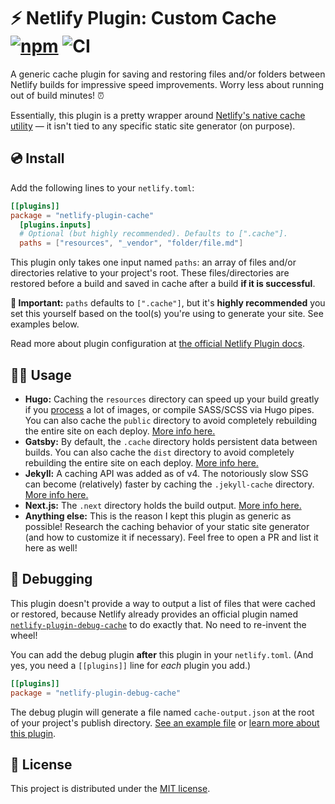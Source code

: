 # ⚡ Netlify Plugin: Custom Cache [![npm](https://img.shields.io/npm/v/netlify-plugin-cache?logo=npm&color=red)](https://www.npmjs.com/package/netlify-plugin-cache) ![CI](https://github.com/jakejarvis/netlify-plugin-cache/workflows/CI/badge.svg)

A generic cache plugin for saving and restoring files and/or folders between Netlify builds for impressive speed improvements. Worry less about running out of build minutes! ⏰

Essentially, this plugin is a pretty wrapper around [Netlify's native cache utility](https://github.com/netlify/build/blob/master/packages/cache-utils/README.md) — it isn't tied to any specific static site generator (on purpose).

## 💿 Install

Add the following lines to your `netlify.toml`:

```toml
[[plugins]]
package = "netlify-plugin-cache"
  [plugins.inputs]
  # Optional (but highly recommended). Defaults to [".cache"].
  paths = ["resources", "_vendor", "folder/file.md"]
```

This plugin only takes one input named `paths`: an array of files and/or directories relative to your project's root. These files/directories are restored before a build and saved in cache after a build **if it is successful**.

**🚨 Important:** `paths` defaults to `[".cache"]`, but it's **highly recommended** you set this yourself based on the tool(s) you're using to generate your site. See examples below.

Read more about plugin configuration at [the official Netlify Plugin docs](https://docs.netlify.com/configure-builds/build-plugins/#install-a-plugin).

## 👩‍💻 Usage

- **Hugo:** Caching the `resources` directory can speed up your build greatly if you [process](https://gohugo.io/content-management/image-processing/) a lot of images, or compile SASS/SCSS via Hugo pipes. You can also cache the `public` directory to avoid completely rebuilding the entire site on each deploy. [More info here.](https://gohugo.io/getting-started/directory-structure/#directory-structure-explained)
- **Gatsby:** By default, the `.cache` directory holds persistent data between builds. You can also cache the `dist` directory to avoid completely rebuilding the entire site on each deploy. [More info here.](https://www.gatsbyjs.org/docs/build-caching/)
- **Jekyll:** A caching API was added as of v4. The notoriously slow SSG can become (relatively) faster by caching the `.jekyll-cache` directory. [More info here.](https://jekyllrb.com/tutorials/cache-api/)
- **Next.js:** The `.next` directory holds the build output. [More info here.](https://nextjs.org/docs/api-reference/next.config.js/setting-a-custom-build-directory)
- **Anything else:** This is the reason I kept this plugin as generic as possible! Research the caching behavior of your static site generator (and how to customize it if necessary). Feel free to open a PR and list it here as well!

## 🐛 Debugging

This plugin doesn't provide a way to output a list of files that were cached or restored, because Netlify already provides an official plugin named [`netlify-plugin-debug-cache`](https://github.com/netlify-labs/netlify-plugin-debug-cache) to do exactly that. No need to re-invent the wheel!

You can add the debug plugin **after** this plugin in your `netlify.toml`. (And yes, you need a `[[plugins]]` line for _each_ plugin you add.)

```toml
[[plugins]]
package = "netlify-plugin-debug-cache"
```

The debug plugin will generate a file named `cache-output.json` at the root of your project's publish directory. [See an example file](https://infallible-wing-581e78.netlify.app/cache-output.json) or [learn more about this plugin](https://github.com/netlify-labs/netlify-plugin-debug-cache).

## 📜 License

This project is distributed under the [MIT license](LICENSE).
